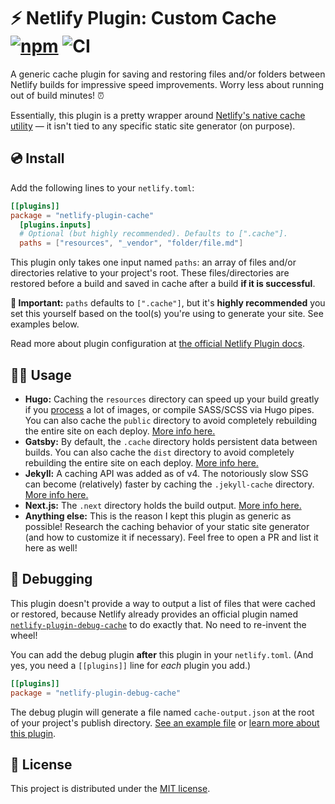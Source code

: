 # ⚡ Netlify Plugin: Custom Cache [![npm](https://img.shields.io/npm/v/netlify-plugin-cache?logo=npm&color=red)](https://www.npmjs.com/package/netlify-plugin-cache) ![CI](https://github.com/jakejarvis/netlify-plugin-cache/workflows/CI/badge.svg)

A generic cache plugin for saving and restoring files and/or folders between Netlify builds for impressive speed improvements. Worry less about running out of build minutes! ⏰

Essentially, this plugin is a pretty wrapper around [Netlify's native cache utility](https://github.com/netlify/build/blob/master/packages/cache-utils/README.md) — it isn't tied to any specific static site generator (on purpose).

## 💿 Install

Add the following lines to your `netlify.toml`:

```toml
[[plugins]]
package = "netlify-plugin-cache"
  [plugins.inputs]
  # Optional (but highly recommended). Defaults to [".cache"].
  paths = ["resources", "_vendor", "folder/file.md"]
```

This plugin only takes one input named `paths`: an array of files and/or directories relative to your project's root. These files/directories are restored before a build and saved in cache after a build **if it is successful**.

**🚨 Important:** `paths` defaults to `[".cache"]`, but it's **highly recommended** you set this yourself based on the tool(s) you're using to generate your site. See examples below.

Read more about plugin configuration at [the official Netlify Plugin docs](https://docs.netlify.com/configure-builds/build-plugins/#install-a-plugin).

## 👩‍💻 Usage

- **Hugo:** Caching the `resources` directory can speed up your build greatly if you [process](https://gohugo.io/content-management/image-processing/) a lot of images, or compile SASS/SCSS via Hugo pipes. You can also cache the `public` directory to avoid completely rebuilding the entire site on each deploy. [More info here.](https://gohugo.io/getting-started/directory-structure/#directory-structure-explained)
- **Gatsby:** By default, the `.cache` directory holds persistent data between builds. You can also cache the `dist` directory to avoid completely rebuilding the entire site on each deploy. [More info here.](https://www.gatsbyjs.org/docs/build-caching/)
- **Jekyll:** A caching API was added as of v4. The notoriously slow SSG can become (relatively) faster by caching the `.jekyll-cache` directory. [More info here.](https://jekyllrb.com/tutorials/cache-api/)
- **Next.js:** The `.next` directory holds the build output. [More info here.](https://nextjs.org/docs/api-reference/next.config.js/setting-a-custom-build-directory)
- **Anything else:** This is the reason I kept this plugin as generic as possible! Research the caching behavior of your static site generator (and how to customize it if necessary). Feel free to open a PR and list it here as well!

## 🐛 Debugging

This plugin doesn't provide a way to output a list of files that were cached or restored, because Netlify already provides an official plugin named [`netlify-plugin-debug-cache`](https://github.com/netlify-labs/netlify-plugin-debug-cache) to do exactly that. No need to re-invent the wheel!

You can add the debug plugin **after** this plugin in your `netlify.toml`. (And yes, you need a `[[plugins]]` line for _each_ plugin you add.)

```toml
[[plugins]]
package = "netlify-plugin-debug-cache"
```

The debug plugin will generate a file named `cache-output.json` at the root of your project's publish directory. [See an example file](https://infallible-wing-581e78.netlify.app/cache-output.json) or [learn more about this plugin](https://github.com/netlify-labs/netlify-plugin-debug-cache).

## 📜 License

This project is distributed under the [MIT license](LICENSE).
